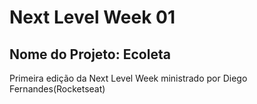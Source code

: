 <h1>Next Level Week 01</h1>

<h2>Nome do Projeto: Ecoleta</h2>
<p>Primeira edição da Next Level Week ministrado por Diego Fernandes(Rocketseat)</p>
